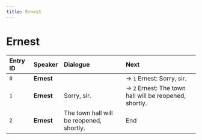 ```yaml
---
title: Ernest
---
```


# Ernest


| Entry ID | Speaker | Dialogue | Next |
| :------- | :------ | :------- | :------------ |
| `0` | **Ernest** |  | → `1` Ernest: Sorry, sir\. |
| `1` | **Ernest** | Sorry, sir\. | → `2` Ernest: The town hall will be reopened, shortly\. |
| `2` | **Ernest** | The town hall will be reopened, shortly\. | End |

